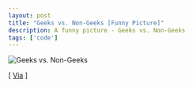 ```yaml
---
layout: post
title: "Geeks vs. Non-Geeks [Funny Picture]"
description: A funny picture - Geeks vs. Non-Geeks
tags: ['code']
---
```


![Geeks vs. Non-Geeks ](http://gaspull.geeksaresexytech.netdna-cdn.com/wp-content/uploads/2012/01/geeks-vs-nongeeks-repetitive-tasks.png)



[
<a href="https://plus.google.com/+BrunoOliveira/posts/MGxauXypb1Y">Via</a>
]
